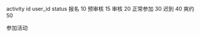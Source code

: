 activity
    id
    user_id
    status
        报名  10
        预审核 15
        审核 20
        正常参加 30
        迟到 40
        爽约 50

参加活动